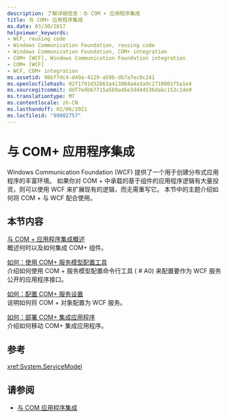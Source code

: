 ```yaml
---
description: 了解详细信息：与 COM + 应用程序集成
title: 与 COM+ 应用程序集成
ms.date: 03/30/2017
helpviewer_keywords:
- WCF, reusing code
- Windows Communication Foundation, reusing code
- Windows Communication Foundation, COM+ integration
- COM+ [WCF], Windows Communication Foundation integration
- COM+ [WCF]
- WCF, COM+ integration
ms.assetid: 98bf7dc4-d49a-4129-a59b-db7a7ec8c241
ms.openlocfilehash: 02f1791d32863a413804a4a3a9c2710901f5a1e4
ms.sourcegitcommit: ddf7edb67715a5b9a45e3dd44536dabc153c1de0
ms.translationtype: MT
ms.contentlocale: zh-CN
ms.lasthandoff: 02/06/2021
ms.locfileid: "99802757"
---
```

# <a name="integrating-with-com-applications"></a>与 COM+ 应用程序集成

Windows Communication Foundation (WCF) 提供了一个用于创建分布式应用程序的丰富环境。 如果你对 COM + 中承载的基于组件的应用程序逻辑有大量投资，则可以使用 WCF 来扩展现有的逻辑，而无需重写它。 本节中的主题介绍如何将 COM + 与 WCF 配合使用。  
  
## <a name="in-this-section"></a>本节内容  

 [与 COM + 应用程序集成概述](integrating-with-com-plus-applications-overview.md)  
 概述何时以及如何集成 COM+ 组件。  
  
 [如何：使用 COM+ 服务模型配置工具](how-to-use-the-com-service-model-configuration-tool.md)  
 介绍如何使用 COM + 服务模型配置命令行工具 ( # A0) 来配置要作为 WCF 服务公开的应用程序接口。  
  
 [如何：配置 COM+ 服务设置](how-to-configure-com-service-settings.md)  
 说明如何将 COM + 对象配置为 WCF 服务。  
  
 [如何：部署 COM+ 集成应用程序](how-to-deploy-a-com-integration-application.md)  
 介绍如何移动 COM+ 集成应用程序。  
  
## <a name="reference"></a>参考  

 <xref:System.ServiceModel>  
  
## <a name="see-also"></a>请参阅

- [与 COM 应用程序集成](integrating-with-com-applications.md)
